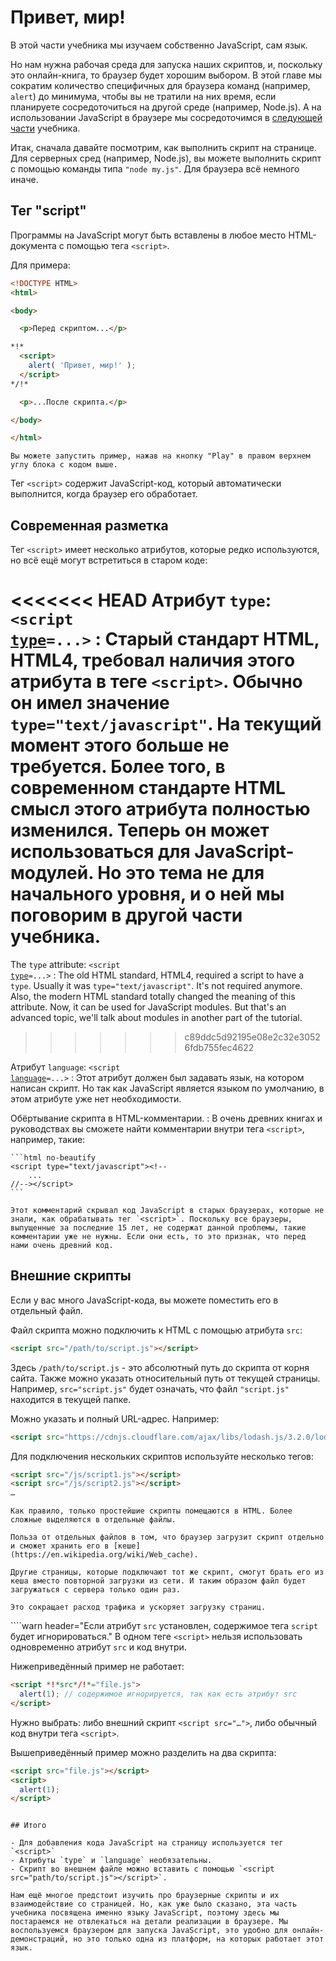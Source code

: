# Привет, мир!

В этой части учебника мы изучаем собственно JavaScript, сам язык.

Но нам нужна рабочая среда для запуска наших скриптов, и, поскольку это онлайн-книга, то браузер будет хорошим выбором. В этой главе мы сократим количество специфичных для браузера команд (например, `alert`) до минимума, чтобы вы не тратили на них время, если планируете сосредоточиться на другой среде (например, Node.js). А на использовании JavaScript в браузере мы сосредоточимся в [следующей части](/ui) учебника.

Итак, сначала давайте посмотрим, как выполнить скрипт на странице. Для серверных сред (например, Node.js), вы можете выполнить скрипт с помощью команды типа `"node my.js"`. Для браузера всё немного иначе.

## Тег "script"

Программы на JavaScript могут быть вставлены в любое место HTML-документа с помощью тега `<script>`.

Для примера:

```html run height=100
<!DOCTYPE HTML>
<html>

<body>

  <p>Перед скриптом...</p>

*!*
  <script>
    alert( 'Привет, мир!' );
  </script>
*/!*

  <p>...После скрипта.</p>

</body>

</html>
```

```online
Вы можете запустить пример, нажав на кнопку "Play" в правом верхнем углу блока с кодом выше.
```

Тег `<script>` содержит JavaScript-код, который автоматически выполнится, когда браузер его обработает.

## Современная разметка

Тег `<script>` имеет несколько атрибутов, которые редко используются, но всё ещё могут встретиться в старом коде:

<<<<<<< HEAD
Атрибут `type`: <code>&lt;script <u>type</u>=...&gt;</code>
: Старый стандарт HTML, HTML4, требовал наличия этого атрибута в теге `<script>`. Обычно он имел значение `type="text/javascript"`. На текущий момент этого больше не требуется. Более того, в современном стандарте HTML смысл этого атрибута полностью изменился. Теперь он может использоваться для JavaScript-модулей. Но это тема не для начального уровня, и о ней мы поговорим в другой части учебника.
=======
The `type` attribute: <code>&lt;script <u>type</u>=...&gt;</code>
: The old HTML standard, HTML4, required a script to have a `type`. Usually it was `type="text/javascript"`. It's not required anymore. Also, the modern HTML standard totally changed the meaning of this attribute. Now, it can be used for JavaScript modules. But that's an advanced topic, we'll talk about modules in another part of the tutorial.
>>>>>>> c89ddc5d92195e08e2c32e30526fdb755fec4622

Атрибут `language`: <code>&lt;script <u>language</u>=...&gt;</code>
: Этот атрибут должен был задавать язык, на котором написан скрипт. Но так как JavaScript является языком по умолчанию, в этом атрибуте уже нет необходимости.

Обёртывание скрипта в HTML-комментарии.
: В очень древних книгах и руководствах вы сможете найти комментарии внутри тега `<script>`, например, такие:

    ```html no-beautify
    <script type="text/javascript"><!--
        ...
    //--></script>
    ```

    Этот комментарий скрывал код JavaScript в старых браузерах, которые не знали, как обрабатывать тег `<script>`. Поскольку все браузеры, выпущенные за последние 15 лет, не содержат данной проблемы, такие комментарии уже не нужны. Если они есть, то это признак, что перед нами очень древний код.

## Внешние скрипты

Если у вас много JavaScript-кода, вы можете поместить его в отдельный файл.

Файл скрипта можно подключить к HTML с помощью атрибута `src`:

```html
<script src="/path/to/script.js"></script>
```

Здесь `/path/to/script.js` - это абсолютный путь до скрипта от корня сайта. Также можно указать относительный путь от текущей страницы. Например, `src="script.js"` будет означать, что файл `"script.js"` находится в текущей папке.

Можно указать и полный URL-адрес. Например:

```html
<script src="https://cdnjs.cloudflare.com/ajax/libs/lodash.js/3.2.0/lodash.js"></script>
```

Для подключения нескольких скриптов используйте несколько тегов:

```html
<script src="/js/script1.js"></script>
<script src="/js/script2.js"></script>
…
```

```smart
Как правило, только простейшие скрипты помещаются в HTML. Более сложные выделяются в отдельные файлы.

Польза от отдельных файлов в том, что браузер загрузит скрипт отдельно и сможет хранить его в [кеше](https://en.wikipedia.org/wiki/Web_cache).

Другие страницы, которые подключают тот же скрипт, смогут брать его из кеша вместо повторной загрузки из сети. И таким образом файл будет загружаться с сервера только один раз.

Это сокращает расход трафика и ускоряет загрузку страниц.
```

````warn header="Если атрибут `src` установлен, содержимое тега `script` будет игнорироваться."
В одном теге `<script>` нельзя использовать одновременно атрибут `src` и код внутри.

Нижеприведённый пример не работает:

```html
<script *!*src*/!*="file.js">
  alert(1); // содержимое игнорируется, так как есть атрибут src
</script>
```

Нужно выбрать: либо внешний скрипт `<script src="…">`, либо обычный код внутри тега `<script>`.

Вышеприведённый пример можно разделить на два скрипта:

```html
<script src="file.js"></script>
<script>
  alert(1);
</script>
```
````

## Итого

- Для добавления кода JavaScript на страницу используется тег `<script>`
- Атрибуты `type` и `language` необязательны.
- Скрипт во внешнем файле можно вставить с помощью `<script src="path/to/script.js"></script>`.

Нам ещё многое предстоит изучить про браузерные скрипты и их взаимодействие со страницей. Но, как уже было сказано, эта часть учебника посвящена именно языку JavaScript, поэтому здесь мы постараемся не отвлекаться на детали реализации в браузере. Мы воспользуемся браузером для запуска JavaScript, это удобно для онлайн-демонстраций, но это только одна из платформ, на которых работает этот язык.
